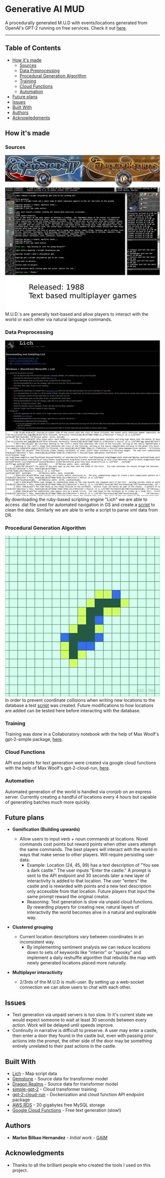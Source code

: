 # Generative AI MUD

A procedurally generated M.U.D with events/locations generated from OpenAI's GPT-2 running on free services. Check it out [here](https://www.sommerval.com/gaim).

-----------
## Table of Contents

  - [How it's made](#how-its-made)
    - [Sources](#sources)
    - [Data Preprocessing](#data-preprocessing)
    - [Procedural Generation Algorithm](#procedural-generation-algorithm)
    - [Training](#training)
    - [Cloud Functions](#cloud-functions)
    - [Automation](#automation)
  - [Future plans](#future-plans)
  - [Issues](#issues)
  - [Built With](#built-with)
  - [Authors](#authors)
  - [Acknowledgments](#acknowledgments)

## How it's made

### Sources
![source images](Images/sources.jpg)  
M.U.D.'s are generally text-based and allow players to interact with the world or each other via natural language commands.

### Data Preprocessing
![lich](Images/lich.jpg)  
By downloading the ruby-based scripting engine "Lich" we are able to access .dat file used for automated navigation in GS and create a [script](https://github.com/marbilher/MUD_data_model/blob/master/raw_mapdb/parseMapDb.js) to clean the data. Similarly we are able to write a script to parse xml data from DR.

### Procedural Generation Algorithm
![procedural generation](Images/procedural.gif)  
In order to prevent coordinate collisions when writing new locations to the database a test [script](https://github.com/marbilher/build-xy-map/blob/master/src/App.js) was created. Future modifications to how locations are added can be tested here before interacting with the database.

### Training
Training was done in a Collaboratory notebook with the help of Max Woolf's gpt-2-simple package, [here](https://github.com/minimaxir/gpt-2-simple).

### Cloud Functions
API end points for text generation were created via google cloud functions with the help of Max Woolf's gpt-2-cloud-run, [here](https://github.com/minimaxir/gpt-2-cloud-run).

### Automation
Automated generation of the world is handled via cronjob on an express server. Currently creating a handful of locations every 4 hours but capable of generating batches much more quickly.

## Future plans
* **Gamification (Building upwards)**
  * Allow users to input verb + noun commands at locations. Novel commands cost points but reward points when other users attempt the same commands. The best players will interact with the world in ways that make sense to other players. Will require persisting user data.
    * Example: Location (24, 45, 99) has a text description of "You see a dark castle." The user inputs "Enter the castle." A prompt is sent to the API endpoint and 30 seconds later a new layer of interactivity is added to that location. The user "enters" the castle and is rewarded with points and a new text description only accessible from that location. Future players that input the same prompt reward the original creator.
    * Reasoning: Text generation is slow via unpaid cloud functions. By rewarding players for creating new, natural layers of interactivity the world becomes alive in a natural and explorable way.

* **Clustered grouping**
  * Current location descriptions vary between coordinates in an inconsistent way.
    * By implementing sentiment analysis we can reduce locations down to sets of keywords like "interior" or "spooky" and implement a daily reshuffle algorithm that rebuilds the map with newly generated locations placed more naturally.

* **Multiplayer interactivity**
    * 2/3rds of the M.U.D is multi-user. By setting up a web-socket connection we can allow users to chat with each other.

## Issues
  * Text generation via unpaid servers is too slow. In it's current state we would expect someone to wait at least 30 seconds between every action. Work will be delayed until speeds improve.
  * Continuity in narrative is difficult to preserve. A user may enter a castle, then enter a door they found in the castle but, even with passing prior actions into the prompt, the other side of the door may be something entirely unrelated to their past actions in the castle.

## Built With

* [Lich](https://lichproject.org/) - Map script data
* [Gemstone](https://www.play.net/gs4/) - Source data for transformer model
* [Dragon Realms](https://www.play.net/dr/) - Source data for transformer model
* [simple-gpt-2](https://github.com/minimaxir/gpt-2-simple) - Cloud transformer training
* [gpt-2-cloud-run](https://github.com/minimaxir/gpt-2-cloud-run) - Dockerization and cloud function API endpoint package
* [AWS RDS](https://aws.amazon.com/rds/) - 20 gigabytes free MySQL storage
* [Google Cloud Functions](https://cloud.google.com/functions) - Free text generation (slow!)


## Authors

* **Marlon Bilbao Hernandez** - *Initial work* - [GAIM](https://www.sommerval.com/gaim)

## Acknowledgments

* Thanks to all the brilliant people who created the tools I used on this project.

